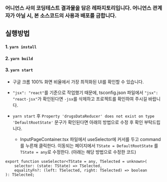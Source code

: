 ### 어니언스 사의 코딩테스트 결과물을 담은 레파지토리입니다. 어니언스 관계자가 아닐 시, 본 소스코드의 사용과 배포를 금합니다.

## 실행방법


#### 1. `yarn install`
#### 2. `yarn build`
#### 3. `yarn start`


* 구글 크롬 100% 화면 비율에서 가장 최적화된 UI를 확인할 수 있습니다.
* `"jsx": "react"`를 기준으로 작업했기 때문에, tsconfig.json 파일에서 `"jsx": "react-jsx"`가 확인된다면 `-jsx`를 삭제하고 프로젝트를 확인하여 주시길 바랍니다.
* `yarn start` 후 `Property 'drugsDataReducer' does not exist on type 'DefaultRootState'` 문구가 확인된다면 아래의 방법으로 수정 후 확인 부탁드립니다.

    * InputPageContainer.tsx 파일에서 useSelector에 커서를 두고 command를 누른채 클릭한다. 이동되는 페이지에서 `TState = DefaultRootState` 를 `TState = any`로 수정한다.
(아래는 해당 방법으로 수정한 코드)
```
export function useSelector<TState = any, TSelected = unknown>(
    selector: (state: TState) => TSelected,
    equalityFn?: (left: TSelected, right: TSelected) => boolean
): TSelected;
```




